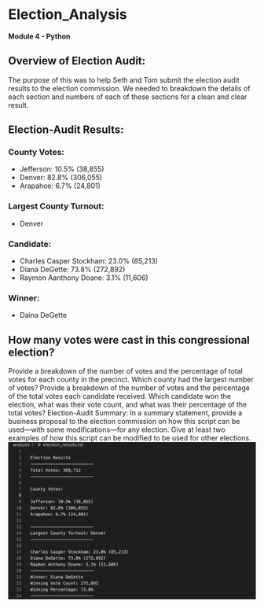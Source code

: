 # Election_Analysis
**Module 4 - Python**
## Overview of Election Audit: 
The purpose of this was to help Seth and Tom submit the election audit results to the election commission. We needed to breakdown the details of each section and numbers of each of these sections for a clean and clear result.

## Election-Audit Results: 
### County Votes:
* Jefferson: 10.5% (38,855)
* Denver: 82.8% (306,055)
* Arapahoe: 6.7% (24,801)

### Largest County Turnout:
* Denver

### Candidate:
* Charles Casper Stockham: 23.0% (85,213)
* Diana DeGette: 73.8% (272,892)
* Raymon Aanthony Doane: 3.1% (11,606)

### Winner:
* Daina DeGette

## How many votes were cast in this congressional election?
Provide a breakdown of the number of votes and the percentage of total votes for each county in the precinct.
Which county had the largest number of votes?
Provide a breakdown of the number of votes and the percentage of the total votes each candidate received.
Which candidate won the election, what was their vote count, and what was their percentage of the total votes?
Election-Audit Summary: In a summary statement, provide a business proposal to the election commission on how this script can be used—with some modifications—for any election. Give at least two examples of how this script can be modified to be used for other elections.
![myTest](https://github.com/nfreeman19/Election_Analysis/blob/main/analysis/Election%20Results.png)
